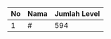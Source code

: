 | No | Nama            | Jumlah Level |
|----|-----------------|--------------|
| 1  | #    |    594        |
